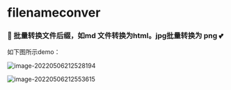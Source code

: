 # filenameconver
### 🚀 批量转换文件后缀，如md 文件转换为html。jpg批量转换为 png  💕



如下图所示demo：

![image-20220506212528194](https://user-images.githubusercontent.com/53111507/167140766-cdb88b49-3879-414b-a206-bf683da4992b.png)





![image-20220506212553615](https://user-images.githubusercontent.com/53111507/167140788-237161d2-6dda-484e-85c6-debc17dcc596.png)

